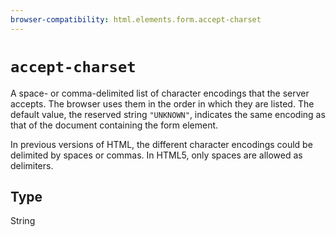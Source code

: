 ```yaml
---
browser-compatibility: html.elements.form.accept-charset
---
```


# `accept-charset`

A space- or comma-delimited list of character encodings that the
server accepts. The browser uses them in the order in which they are
listed. The default value, the reserved string `"UNKNOWN"`,
indicates the same encoding as that of the document containing the
form element.

In previous versions of HTML, the different character encodings
could be delimited by spaces or commas. In HTML5, only spaces are
allowed as delimiters.

## Type

String
